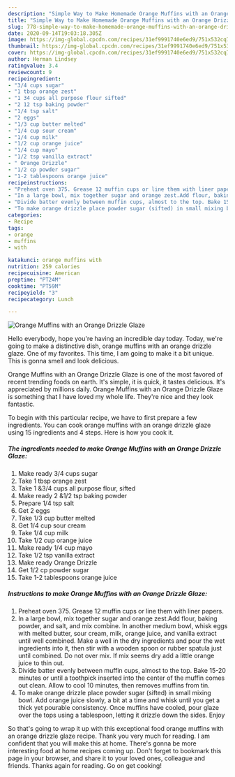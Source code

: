 ```yaml
---
description: "Simple Way to Make Homemade Orange Muffins with an Orange Drizzle Glaze"
title: "Simple Way to Make Homemade Orange Muffins with an Orange Drizzle Glaze"
slug: 778-simple-way-to-make-homemade-orange-muffins-with-an-orange-drizzle-glaze
date: 2020-09-14T19:03:18.305Z
image: https://img-global.cpcdn.com/recipes/31ef9991740e6ed9/751x532cq70/orange-muffins-with-an-orange-drizzle-glaze-recipe-main-photo.jpg
thumbnail: https://img-global.cpcdn.com/recipes/31ef9991740e6ed9/751x532cq70/orange-muffins-with-an-orange-drizzle-glaze-recipe-main-photo.jpg
cover: https://img-global.cpcdn.com/recipes/31ef9991740e6ed9/751x532cq70/orange-muffins-with-an-orange-drizzle-glaze-recipe-main-photo.jpg
author: Herman Lindsey
ratingvalue: 3.4
reviewcount: 9
recipeingredient:
- "3/4 cups sugar"
- "1 tbsp orange zest"
- "1 34 cups all purpose flour sifted"
- "2 12 tsp baking powder"
- "1/4 tsp salt"
- "2 eggs"
- "1/3 cup butter melted"
- "1/4 cup sour cream"
- "1/4 cup milk"
- "1/2 cup orange juice"
- "1/4 cup mayo"
- "1/2 tsp vanilla extract"
- " Orange Drizzle"
- "1/2 cp powder sugar"
- "1-2 tablespoons orange juice"
recipeinstructions:
- "Preheat oven 375. Grease 12 muffin cups or line them with liner papers."
- "In a large bowl, mix together sugar and orange zest.Add flour, baking powder, and salt, and mix combine. In another medium bowl, whisk eggs with melted butter, sour cream, milk, orange juice, and vanilla extract until well combined. Make a well in the dry ingredients and pour the wet ingredients into it, then stir with a wooden spoon or rubber spatula just until combined. Do not over mix. If mix seems dry add a little orange juice to thin out."
- "Divide batter evenly between muffin cups, almost to the top. Bake 15-20 minutes or until a toothpick inserted into the center of the muffin comes out clean. Allow to cool 10 minutes, then removes muffins from tin."
- "To make orange drizzle place powder sugar (sifted) in small mixing bowl. Add orange juice slowly, a bit at a time and whisk until you get a thick yet pourable consistency. Once muffins have cooled, pour glaze over the tops using a tablespoon, letting it drizzle down the sides. Enjoy"
categories:
- Recipe
tags:
- orange
- muffins
- with

katakunci: orange muffins with 
nutrition: 259 calories
recipecuisine: American
preptime: "PT24M"
cooktime: "PT59M"
recipeyield: "3"
recipecategory: Lunch

---
```



![Orange Muffins with an Orange Drizzle Glaze](https://img-global.cpcdn.com/recipes/31ef9991740e6ed9/751x532cq70/orange-muffins-with-an-orange-drizzle-glaze-recipe-main-photo.jpg)

Hello everybody, hope you're having an incredible day today. Today, we're going to make a distinctive dish, orange muffins with an orange drizzle glaze. One of my favorites. This time, I am going to make it a bit unique. This is gonna smell and look delicious.

Orange Muffins with an Orange Drizzle Glaze is one of the most favored of recent trending foods on earth. It's simple, it is quick, it tastes delicious. It's appreciated by millions daily. Orange Muffins with an Orange Drizzle Glaze is something that I have loved my whole life. They're nice and they look fantastic.




To begin with this particular recipe, we have to first prepare a few ingredients. You can cook orange muffins with an orange drizzle glaze using 15 ingredients and 4 steps. Here is how you cook it.

<!--inarticleads1-->

##### The ingredients needed to make Orange Muffins with an Orange Drizzle Glaze:

1. Make ready 3/4 cups sugar
1. Take 1 tbsp orange zest
1. Take 1 &amp;3/4 cups all purpose flour, sifted
1. Make ready 2 &amp;1/2 tsp baking powder
1. Prepare 1/4 tsp salt
1. Get 2 eggs
1. Take 1/3 cup butter melted
1. Get 1/4 cup sour cream
1. Take 1/4 cup milk
1. Take 1/2 cup orange juice
1. Make ready 1/4 cup mayo
1. Take 1/2 tsp vanilla extract
1. Make ready  Orange Drizzle
1. Get 1/2 cp powder sugar
1. Take 1-2 tablespoons orange juice




<!--inarticleads2-->

##### Instructions to make Orange Muffins with an Orange Drizzle Glaze:

1. Preheat oven 375. Grease 12 muffin cups or line them with liner papers.
1. In a large bowl, mix together sugar and orange zest.Add flour, baking powder, and salt, and mix combine. In another medium bowl, whisk eggs with melted butter, sour cream, milk, orange juice, and vanilla extract until well combined. Make a well in the dry ingredients and pour the wet ingredients into it, then stir with a wooden spoon or rubber spatula just until combined. Do not over mix. If mix seems dry add a little orange juice to thin out.
1. Divide batter evenly between muffin cups, almost to the top. Bake 15-20 minutes or until a toothpick inserted into the center of the muffin comes out clean. Allow to cool 10 minutes, then removes muffins from tin.
1. To make orange drizzle place powder sugar (sifted) in small mixing bowl. Add orange juice slowly, a bit at a time and whisk until you get a thick yet pourable consistency. Once muffins have cooled, pour glaze over the tops using a tablespoon, letting it drizzle down the sides. Enjoy




So that's going to wrap it up with this exceptional food orange muffins with an orange drizzle glaze recipe. Thank you very much for reading. I am confident that you will make this at home. There's gonna be more interesting food at home recipes coming up. Don't forget to bookmark this page in your browser, and share it to your loved ones, colleague and friends. Thanks again for reading. Go on get cooking!
